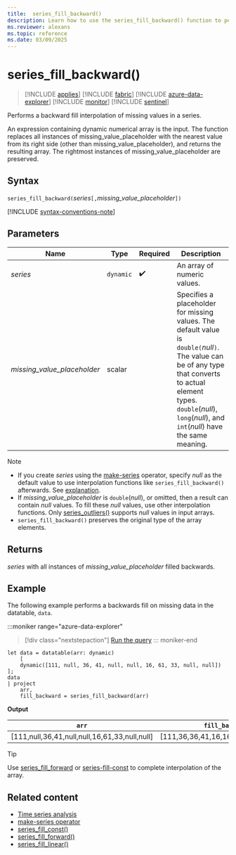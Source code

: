 ```yaml
---
title:  series_fill_backward()
description: Learn how to use the series_fill_backward() function to perform a backward fill interpolation of missing values in a series.
ms.reviewer: alexans
ms.topic: reference
ms.date: 03/09/2025
---
```

# series_fill_backward()

> [!INCLUDE [applies](../includes/applies-to-version/applies.md)] [!INCLUDE [fabric](../includes/applies-to-version/fabric.md)] [!INCLUDE [azure-data-explorer](../includes/applies-to-version/azure-data-explorer.md)] [!INCLUDE [monitor](../includes/applies-to-version/monitor.md)] [!INCLUDE [sentinel](../includes/applies-to-version/sentinel.md)]

Performs a backward fill interpolation of missing values in a series.

An expression containing dynamic numerical array is the input. The function replaces all instances of missing_value_placeholder with the nearest value from its right side (other than missing_value_placeholder), and returns the resulting array. The rightmost instances of missing_value_placeholder are preserved.

## Syntax

`series_fill_backward(`*series*`[,`*missing_value_placeholder*`])`

[!INCLUDE [syntax-conventions-note](../includes/syntax-conventions-note.md)]

## Parameters

| Name | Type | Required | Description |
|--|--|--|--|
| *series* | `dynamic` |  :heavy_check_mark: | An array of numeric values.|
| *missing_value_placeholder* | scalar | | Specifies a placeholder for missing values. The default value is `double(`*null*`)`. The value can be of any type that converts to actual element types. `double`(*null*), `long`(*null*), and `int`(*null*) have the same meaning.|

> [!NOTE]
>
> * If you create *series* using the [make-series](make-series-operator.md) operator, specify *null* as the default value to use interpolation functions like `series_fill_backward()` afterwards. See [explanation](make-series-operator.md#list-of-series-interpolation-functions).
> * If *missing_value_placeholder* is `double`(*null*), or omitted, then a result can contain *null* values. To fill these *null* values, use other interpolation functions. Only [series_outliers()](series-outliers-function.md) supports *null* values in input arrays.
> * `series_fill_backward()` preserves the original type of the array elements.

## Returns

*series* with all instances of *missing_value_placeholder* filled backwards.

## Example

The following example performs a backwards fill on missing data in the datatable, `data`.

:::moniker range="azure-data-explorer"
> [!div class="nextstepaction"]
> <a href="https://dataexplorer.azure.com/clusters/help/databases/Samples?query=H4sIAAAAAAAAA8tJLVFISSxJVLAFUyWJSTmpGolFRVYKKZV5ibmZyZpcCkAQDSahQhrRhoaGOgp5pTk5OgrGZjoKJnAehDQEipkBxYyNkcVjNYFGcMVac4Ht46pRKCjKz0pNLgEbDbRSRwHMSsvMyYlPSkzOLk8sSgE6qzi1KDO1OB5FGORCTQBymgAduwAAAA==" target="_blank">Run the query</a>
::: moniker-end

```kusto
let data = datatable(arr: dynamic)
    [
    dynamic([111, null, 36, 41, null, null, 16, 61, 33, null, null])   
];
data 
| project
    arr, 
    fill_backward = series_fill_backward(arr)
```

**Output**

|`arr`|`fill_backward`|
|---|---|
|[111,null,36,41,null,null,16,61,33,null,null]|[111,36,36,41,16,16,16,61,33,null,null]|

> [!TIP]
> Use [series_fill_forward](series-fill-forward-function.md) or [series-fill-const](series-fill-const-function.md) to complete interpolation of the array.

## Related content

* [Time series analysis](time-series-analysis.md)
* [make-series operator](make-series-operator.md)
* [series_fill_const()](series-fill-const-function.md)
* [series_fill_forward()](series-fill-forward-function.md)
* [series_fill_linear()](series-fill-linear-function.md)
